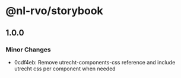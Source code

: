 # @nl-rvo/storybook

## 1.0.0

### Minor Changes

- 0cdf4eb: Remove utrecht-components-css reference and include utrecht css per component when needed
